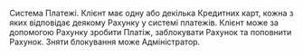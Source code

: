 Система Платежі. Клієнт має одну або декілька Кредитних карт, кожна з яких відповідає деякому Рахунку у системі платежів. Клієнт може за допомогою Рахунку зробити Платіж, заблокувати Рахунок та поповнити Рахунок. Зняти блокування може Адміністратор.
